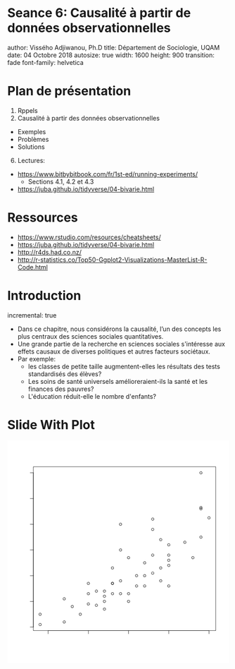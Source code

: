Seance 6: Causalité à partir de données observationnelles
========================================================
author: Vissého Adjiwanou, Ph.D
title: Département de Sociologie, UQAM
date: 04 Octobre 2018
autosize: true
width: 1600
height: 900
transition: fade
font-family: helvetica


Plan de présentation
========================================================

1. Rppels
2. Causalité à partir des données observationnelles
  * Exemples
  * Problèmes
  * Solutions
6. Lectures:
  * https://www.bitbybitbook.com/fr/1st-ed/running-experiments/
    * Sections 4.1, 4.2 et 4.3
  * https://juba.github.io/tidyverse/04-bivarie.html 


Ressources
========================================================


- https://www.rstudio.com/resources/cheatsheets/
- https://juba.github.io/tidyverse/04-bivarie.html 
- http://r4ds.had.co.nz/
- http://r-statistics.co/Top50-Ggplot2-Visualizations-MasterList-R-Code.html


Introduction
========================================================
incremental: true

* Dans ce chapitre, nous considérons la causalité, l’un des concepts les plus centraux des sciences sociales quantitatives. 
* Une grande partie de la recherche en sciences sociales s'intéresse aux effets causaux de diverses politiques et autres facteurs sociétaux. 
* Par exemple: 
  * les classes de petite taille augmentent-elles les résultats des tests standardisés des élèves? 
  * Les soins de santé universels amélioreraient-ils la santé et les finances des pauvres?
  * L'éducation réduit-elle le nombre d'enfants?
  
Slide With Plot
========================================================

![plot of chunk unnamed-chunk-1](Seance6_Causalite_Donnees_observationnelles-figure/unnamed-chunk-1-1.png)
